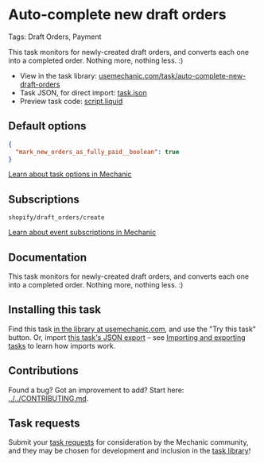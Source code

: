 # Auto-complete new draft orders

Tags: Draft Orders, Payment

This task monitors for newly-created draft orders, and converts each one into a completed order. Nothing more, nothing less. :)

* View in the task library: [usemechanic.com/task/auto-complete-new-draft-orders](https://usemechanic.com/task/auto-complete-new-draft-orders)
* Task JSON, for direct import: [task.json](../../tasks/auto-complete-new-draft-orders.json)
* Preview task code: [script.liquid](./script.liquid)

## Default options

```json
{
  "mark_new_orders_as_fully_paid__boolean": true
}
```

[Learn about task options in Mechanic](https://docs.usemechanic.com/article/471-task-options)

## Subscriptions

```liquid
shopify/draft_orders/create
```

[Learn about event subscriptions in Mechanic](https://docs.usemechanic.com/article/408-subscriptions)

## Documentation

This task monitors for newly-created draft orders, and converts each one into a completed order. Nothing more, nothing less. :)

## Installing this task

Find this task [in the library at usemechanic.com](https://usemechanic.com/task/auto-complete-new-draft-orders), and use the "Try this task" button. Or, import [this task's JSON export](../../tasks/auto-complete-new-draft-orders.json) – see [Importing and exporting tasks](https://docs.usemechanic.com/article/505-importing-and-exporting-tasks) to learn how imports work.

## Contributions

Found a bug? Got an improvement to add? Start here: [../../CONTRIBUTING.md](../../CONTRIBUTING.md).

## Task requests

Submit your [task requests](https://mechanic.canny.io/task-requests) for consideration by the Mechanic community, and they may be chosen for development and inclusion in the [task library](https://tasks.mechanic.dev/)!
